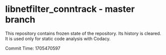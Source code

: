 # libnetfilter_conntrack - master branch

This repository contains frozen state of the repository.
Its history is cleared. It is used only for static code
analysis with Codacy.

Commit Time: 1705470597